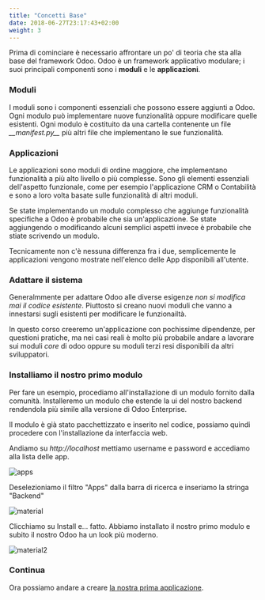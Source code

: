 ```yaml
---
title: "Concetti Base"
date: 2018-06-27T23:17:43+02:00
weight: 3
---
```


Prima di cominciare è necessario affrontare un po' di teoria che sta alla base del framework Odoo. Odoo è un framework applicativo modulare; i suoi principali componenti sono i **moduli** e le **applicazioni**.

### Moduli

I moduli sono i componenti essenziali che possono essere aggiunti a Odoo. Ogni modulo può implementare nuove funzionalità oppure modificare quelle esistenti. Ogni modulo è costituito da una cartella contenente un file _\_\_manifest.py\_\__ più altri file che implementano le sue funzionalità.

### Applicazioni

Le applicazioni sono moduli di ordine maggiore, che implementano funzionalità a più alto livello o più complesse. Sono gli elementi essenziali dell'aspetto funzionale, come per esempio l'applicazione CRM o Contabilità e sono a loro volta basate sulle funzionalità di altri moduli.

Se state implementando un modulo complesso che aggiunge funzionalità specifiche a Odoo è probabile che sia un'applicazione. Se state aggiungendo o modificando alcuni semplici aspetti invece è probabile che stiate scrivendo un modulo.

Tecnicamente non c'è nessuna differenza fra i due, semplicemente le applicazioni vengono mostrate nell'elenco delle App disponibili all'utente.

### Adattare il sistema

Generalmmente per adattare Odoo alle diverse esigenze *non si modifica mai il codice esistente*. Piuttosto si creano nuovi moduli che vanno a innestarsi sugli esistenti per modificare le funzionailtà. 

In questo corso creeremo un'applicazione con pochissime dipendenze, per questioni pratiche, ma nei casi reali è molto più probabile andare a lavorare sui moduli _core_ di odoo oppure su moduli terzi resi disponibili da altri sviluppatori.

### Installiamo il nostro primo modulo

Per fare un esempio, procediamo all'installazione di un modulo fornito dalla comunità. Installeremo un modulo che estende la ui del nostro backend rendendola più simile alla versione di Odoo Enterprise.

Il modulo è già stato pacchettizzato e inserito nel codice, possiamo quindi procedere con l'installazione da interfaccia web.

Andiamo su _http://localhost_ mettiamo username e password e accediamo alla lista delle app.

![apps](/odoo.workshop/screen/concetti/apps.png?width=60pc)

Deselezioniamo il filtro "Apps" dalla barra di ricerca e inseriamo la stringa "Backend"

![material](/odoo.workshop/screen/concetti/material.png?width=60pc)

Clicchiamo su Install e... fatto. Abbiamo installato il nostro primo modulo e subito il nostro Odoo ha un look più  moderno.

![material2](/odoo.workshop/screen/concetti/material2.png?width=60pc)

### Continua

Ora possiamo andare a creare [la nostra prima applicazione](/odoo.workshop/basics/primo_modulo/).

